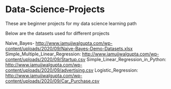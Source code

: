 # Data-Science-Projects
These are beginner projects for my data science learning path

Below are the datasets used for different projects

Naive_Bayes- http://www.iamujjwalgupta.com/wp-content/uploads/2020/09/Naive-Bayes-Demo-Datasets.xlsx
Simple_Multiple_Linear_Regression: http://www.iamujjwalgupta.com/wp-content/uploads/2020/09/Startup.csv
Simple_Linear_Regression_in_Python: http://www.iamujjwalgupta.com/wp-content/uploads/2020/09/advertising.csv
Logistic_Regression: http://www.iamujjwalgupta.com/wp-content/uploads/2020/09/Car_Purchase.csv
